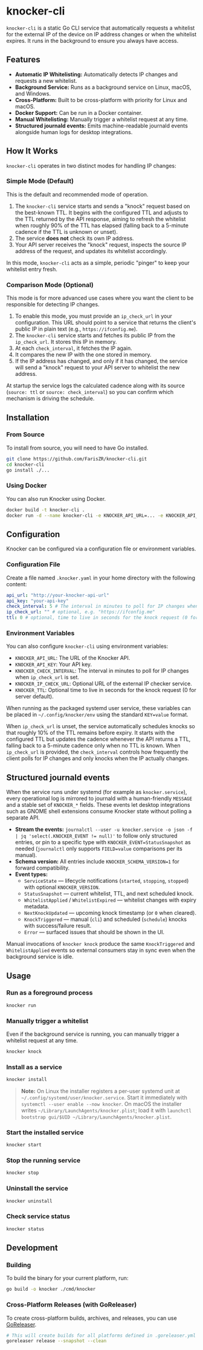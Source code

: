 # knocker-cli

`knocker-cli` is a static Go CLI service that automatically requests a whitelist for the external IP of the device on IP address changes or when the whitelist expires. It runs in the background to ensure you always have access.

## Features

- **Automatic IP Whitelisting:** Automatically detects IP changes and requests a new whitelist.
- **Background Service:** Runs as a background service on Linux, macOS, and Windows.
- **Cross-Platform:** Built to be cross-platform with priority for Linux and macOS.
- **Docker Support:** Can be run in a Docker container.
- **Manual Whitelisting:** Manually trigger a whitelist request at any time.
- **Structured journald events:** Emits machine-readable journald events alongside human logs for desktop integrations.

## How It Works

`knocker-cli` operates in two distinct modes for handling IP changes:

### Simple Mode (Default)

This is the default and recommended mode of operation.

1. The `knocker-cli` service starts and sends a "knock" request based on the best-known TTL. It begins with the configured TTL and adjusts to the TTL returned by the API response, aiming to refresh the whitelist when roughly 90% of the TTL has elapsed (falling back to a 5-minute cadence if the TTL is unknown or unset).
2. The service **does not** check its own IP address.
3. Your API server receives the "knock" request, inspects the source IP address of the request, and updates its whitelist accordingly.

In this mode, `knocker-cli` acts as a simple, periodic "pinger" to keep your whitelist entry fresh.

### Comparison Mode (Optional)

This mode is for more advanced use cases where you want the client to be responsible for detecting IP changes.

1. To enable this mode, you must provide an `ip_check_url` in your configuration. This URL should point to a service that returns the client's public IP in plain text (e.g., `https://ifconfig.me`).
2. The `knocker-cli` service starts and fetches its public IP from the `ip_check_url`. It stores this IP in memory.
3. At each `check_interval`, it fetches the IP again.
4. It compares the new IP with the one stored in memory.
5. If the IP address has changed, and only if it has changed, the service will send a "knock" request to your API server to whitelist the new address.

At startup the service logs the calculated cadence along with its source (`source: ttl` or `source: check_interval`) so you can confirm which mechanism is driving the schedule.

## Installation

### From Source

To install from source, you will need to have Go installed.

```bash
git clone https://github.com/FarisZR/knocker-cli.git
cd knocker-cli
go install ./...
```

### Using Docker

You can also run Knocker using Docker.

```bash
docker build -t knocker-cli .
docker run -d --name knocker-cli -e KNOCKER_API_URL=... -e KNOCKER_API_KEY=... knocker-cli
```

## Configuration

Knocker can be configured via a configuration file or environment variables.

### Configuration File

Create a file named `.knocker.yaml` in your home directory with the following content:

```yaml
api_url: "http://your-knocker-api-url"
api_key: "your-api-key"
check_interval: 5 # The interval in minutes to poll for IP changes when ip_check_url is set.
ip_check_url: "" # optional, e.g. "https://ifconfig.me"
ttl: 0 # optional, time to live in seconds for the knock request (0 for server default)
```

### Environment Variables

You can also configure `knocker-cli` using environment variables:

- `KNOCKER_API_URL`: The URL of the Knocker API.
- `KNOCKER_API_KEY`: Your API key.
- `KNOCKER_CHECK_INTERVAL`: The interval in minutes to poll for IP changes when `ip_check_url` is set.
- `KNOCKER_IP_CHECK_URL`: Optional URL of the external IP checker service.
- `KNOCKER_TTL`: Optional time to live in seconds for the knock request (0 for server default).

When running as the packaged systemd user service, these variables can be placed in `~/.config/knocker/env` using the standard `KEY=value` format.

When `ip_check_url` is unset, the service automatically schedules knocks so that roughly 10% of the TTL remains before expiry. It starts with the configured TTL but updates the cadence whenever the API returns a TTL, falling back to a 5-minute cadence only when no TTL is known. When `ip_check_url` is provided, the `check_interval` controls how frequently the client polls for IP changes and only knocks when the IP actually changes.

## Structured journald events

When the service runs under systemd (for example as `knocker.service`), every operational log is mirrored to journald with a human-friendly `MESSAGE` and a stable set of `KNOCKER_*` fields. These events let desktop integrations such as GNOME shell extensions consume Knocker state without polling a separate API.

- **Stream the events:** `journalctl --user -u knocker.service -o json -f | jq 'select(.KNOCKER_EVENT != null)'` to follow only structured entries, or pin to a specific type with `KNOCKER_EVENT=StatusSnapshot` as needed (`journalctl` only supports `FIELD=value` comparisons per its manual).
- **Schema version:** All entries include `KNOCKER_SCHEMA_VERSION=1` for forward compatibility.
- **Event types:**
  - `ServiceState` — lifecycle notifications (`started`, `stopping`, `stopped`) with optional `KNOCKER_VERSION`.
  - `StatusSnapshot` — current whitelist, TTL, and next scheduled knock.
  - `WhitelistApplied` / `WhitelistExpired` — whitelist changes with expiry metadata.
  - `NextKnockUpdated` — upcoming knock timestamp (or `0` when cleared).
  - `KnockTriggered` — manual (`cli`) and scheduled (`schedule`) knocks with success/failure result.
  - `Error` — surfaced issues that should be shown in the UI.

Manual invocations of `knocker knock` produce the same `KnockTriggered` and `WhitelistApplied` events so external consumers stay in sync even when the background service is idle.

## Usage

### Run as a foreground process

```bash
knocker run
```

### Manually trigger a whitelist

Even if the background service is running, you can manually trigger a whitelist request at any time.

```bash
knocker knock
```

### Install as a service

```bash
knocker install
```

> **Note:** On Linux the installer registers a per-user systemd unit at `~/.config/systemd/user/knocker.service`. Start it immediately with `systemctl --user enable --now knocker`. On macOS the installer writes `~/Library/LaunchAgents/knocker.plist`; load it with `launchctl bootstrap gui/$UID ~/Library/LaunchAgents/knocker.plist`.

### Start the installed service

```bash
knocker start
```

### Stop the running service

```bash
knocker stop
```

### Uninstall the service

```bash
knocker uninstall
```

### Check service status

```bash
knocker status
```

## Development

### Building

To build the binary for your current platform, run:

```bash
go build -o knocker ./cmd/knocker
```

### Cross-Platform Releases (with GoReleaser)

To create cross-platform builds, archives, and releases, you can use [GoReleaser](https://goreleaser.com/).

```bash
# This will create builds for all platforms defined in .goreleaser.yml
goreleaser release --snapshot --clean
```
